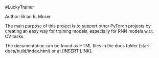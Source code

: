 #LuckyTrainer

Author: Brian B. Moser

<p>
The main purpose of this project is to support other PyTorch projects by creating an easy way for training models, especially for RNN models w.r.t. CV tasks.

The documentation can be found as HTML files in the docs folder (start docs/build/index.html) or at [INSERT LINK].
<p/>
